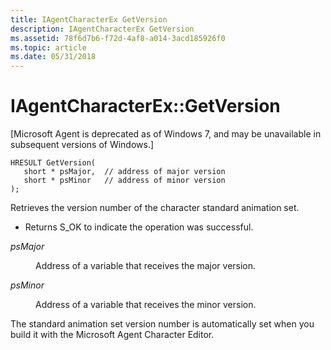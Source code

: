 ```yaml
---
title: IAgentCharacterEx GetVersion
description: IAgentCharacterEx GetVersion
ms.assetid: 78f6d7b6-f72d-4af8-a014-3acd185926f0
ms.topic: article
ms.date: 05/31/2018
---
```


# IAgentCharacterEx::GetVersion

\[Microsoft Agent is deprecated as of Windows 7, and may be unavailable in subsequent versions of Windows.\]

``` syntax
HRESULT GetVersion(
   short * psMajor,  // address of major version
   short * psMinor   // address of minor version
);
```

Retrieves the version number of the character standard animation set.

-   Returns S\_OK to indicate the operation was successful.

<dl> <dt>

<span id="psMajor"></span><span id="psmajor"></span><span id="PSMAJOR"></span>*psMajor*
</dt> <dd>

Address of a variable that receives the major version.

</dd> <dt>

<span id="psMinor"></span><span id="psminor"></span><span id="PSMINOR"></span>*psMinor*
</dt> <dd>

Address of a variable that receives the minor version.

</dd> </dl>

The standard animation set version number is automatically set when you build it with the Microsoft Agent Character Editor.

 

 




